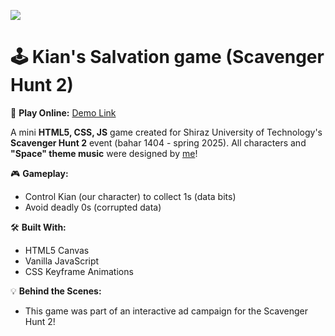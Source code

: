 <img src="https://i.postimg.cc/Y9YVWjn3/ezgif-4c359db72bf8fc.gif"></img>

# 🕹 Kian's Salvation game (Scavenger Hunt 2)
🔗 **Play Online:** [Demo Link](https://ssas.sutech.ac.ir/game/)  

A mini **HTML5, CSS, JS** game created for Shiraz University of Technology's **Scavenger Hunt 2** event (bahar 1404 - spring 2025). 
All characters and **"Space" theme music** were designed by [me](https://github.com/Abssdghi)!  

🎮 **Gameplay:**  
- Control Kian (our character) to collect 1s (data bits)
- Avoid deadly 0s (corrupted data)

🛠️ **Built With:**  
- HTML5 Canvas  
- Vanilla JavaScript  
- CSS Keyframe Animations  

💡 **Behind the Scenes:**
- This game was part of an interactive ad campaign for the Scavenger Hunt 2!


